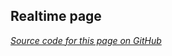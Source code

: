 ## Realtime page

[_Source code for this page on GitHub_](https://github.com/bonitoo-io/iot-center-v2/blob/master/app/ui/src/pages/RealTimePage.tsx)
